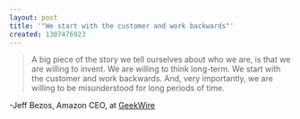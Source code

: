 ```yaml
---
layout: post
title: '"We start with the customer and work backwards"'
created: 1307476923
---
```

<blockquote>A big piece of the story we tell ourselves about who we are, is that we are willing to invent. We are willing to think long-term. We start with the customer and work backwards. And, very importantly, we are willing to be misunderstood for long periods of time.</blockquote>
-Jeff Bezos, Amazon CEO, at <a href="http://www.geekwire.com/2011/amazons-bezos-innovation">GeekWire</a>
